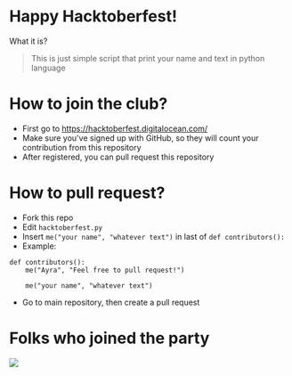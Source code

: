 # Happy Hacktoberfest!
What it is?
> This is just simple script that print your name and text in python language

# How to join the club?
- First go to https://hacktoberfest.digitalocean.com/
- Make sure you've signed up with GitHub, so they will count your contribution from this repository
- After registered, you can pull request this repository

# How to pull request?
- Fork this repo
- Edit `hacktoberfest.py`
- Insert `me("your name", "whatever text")` in last of `def contributors():`
- Example:
```
def contributors():
	me("Ayra", "Feel free to pull request!")

	me("your name", "whatever text")
```
- Go to main repository, then create a pull request

# Folks who joined the party
<a href="https://github.com/NusantaraDevs/NusantaraHacktoberfest/graphs/contributors">
  <img src="https://contrib.rocks/image?repo=NusantaraDevs/NusantaraHacktoberfest" />
</a>
